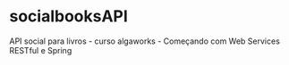 # socialbooksAPI
API social para livros - curso algaworks - Começando com Web Services RESTful e Spring
